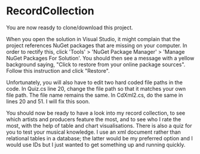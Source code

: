# RecordCollection
You are now reasdy to clone/download this project.

When you open the solution in Visual Studio, it might complain that the project references NuGet packages that are missing on your computer.  In order to rectify this, click 'Tools' > 'NuGet Package Manager' > 'Manage NuGet Packages For Solution'.  You should then see a message with a yellow background saying, "Click to restore from your online package sources".  Follow this instruction and click "Restore".

Unfortunately, you will also have to edit two hard coded file paths in the code.  In Quiz.cs line 20, change the file path so that it matches your own file path.  The file name remains the same.  In CdXml2.cs, do the same in lines 20 and 51.  I will fix this soon.

You should now be ready to have a look into my record collection, to see which artists and producers feature the most, and to see who I rate the most, with the help of table and chart visualisations.  There is also a quiz for you to test your musical knowledge.  I use an xml document rather than relational tables in a database; the latter would be my preferred option and I would use IDs but I just wanted to get something up and running quickly. 
